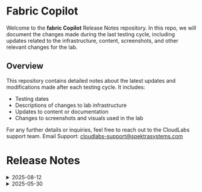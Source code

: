 # Fabric Copilot

Welcome to the **fabric Copilot** Release Notes repository. In this repo, we will document the changes made during the last testing cycle, including updates related to the infrastructure, content, screenshots, and other relevant changes for the lab.

## Overview

This repository contains detailed notes about the latest updates and modifications made after each testing cycle. It includes:

- Testing dates
- Descriptions of changes to lab infrastructure
- Updates to content or documentation
- Changes to screenshots and visuals used in the lab

For any further details or inquiries, feel free to reach out to the CloudLabs support team. Email Support: cloudlabs-support@spektrasystems.com

# Release Notes

<details>
  <summary>2025-08-12</summary>

## Release Date : 2025-08-12

## Summary of Changes

Minor updates in instruction and few screenshots were updated as per new UI changes.

## Infrastructure Changes

N/A 

## Content Changes

N/A

## Screenshot Updates

Few screenshots were update based on latest UI changes and also made few minor instruction changes accordingly.
- **Minor updates**: 

    - **Updated UI Screenshots**: Updated screenshots with latest UI changes
    - **Instruction Refinements**: Fixed a few instruction and numbering as per screenshots, few changes in instructions for better clarity. 

## Validation Summary 

No validation in the lab

## Testing Notes

- **Testing Date**: 2025-08-12

 ## Testing Scope 

 -  All tasks are working smoothly, end to end testing was performed, updated cost estimate and few changes in lab guide regarding UI updates, lab is good.
---
</details>


<details>
  <summary>2025-05-30</summary>

## Infrastructure Changes

There have been no infrastructure modifications or changes applied to the lab environment, ensuring that its configuration and setup remain same. 

## Content Changes

- **Change**: The lab environment content has been updated to reflect the latest UI changes, including updated screenshots.

## Testing Notes

- **Testing Date**: 2025-05-30
- **Issues Found**: The latest testing phase was completed smoothly, with all systems operating as expected and no errors or issues encountered throughout the process.
- **Resolved Issues**: NA

---
</details>
